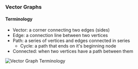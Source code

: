 ### Vector Graphs
#### Terminology
* Vector: a corner connecting two edges (sides)
* Edge: a connection line between two vertices
* Path: a series of vertices and edges connected in series
    * Cycle: a path that ends on it's beginning node
* Connected: when two vertices have a path between them

![Vector Graph Terminology](https://algs4.cs.princeton.edu/41graph/images/graph-anatomy.png "Other terms") 
